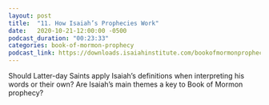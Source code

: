 ```yaml
---
layout: post
title:  "11. How Isaiah’s Prophecies Work"
date:   2020-10-21-12:00:00 -0500
podcast_duration: "00:23:33"
categories: book-of-mormon-prophecy
podcast_link: https://downloads.isaiahinstitute.com/bookofmormonprophecypodcast/Episode_11_v1.mp3
---
```

Should Latter-day Saints apply Isaiah’s definitions when interpreting his words or their own? Are Isaiah’s main themes a key to Book of Mormon prophecy?
